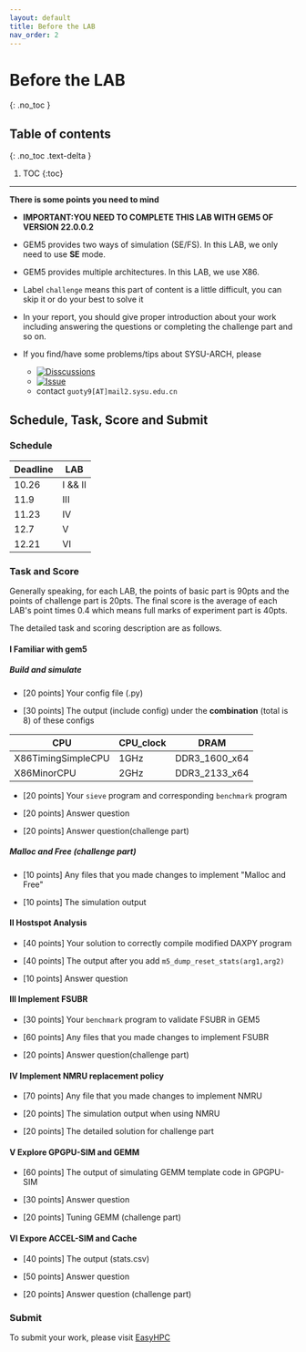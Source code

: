 ```yaml
---
layout: default
title: Before the LAB
nav_order: 2
---
```


# Before the LAB
{: .no_toc }

## Table of contents
{: .no_toc .text-delta }

1. TOC
{:toc}
---

**There is some points you need to mind**

- **IMPORTANT:YOU NEED TO COMPLETE THIS LAB WITH GEM5 OF VERSION 22.0.0.2**

- GEM5 provides two ways of simulation (SE/FS). In this LAB, we only need to use **SE** mode.

- GEM5 provides multiple architectures. In this LAB, we use X86.

- Label `challenge` means this part of content is a little difficult, you can skip it or do your best to solve it

- In your report, you should give proper introduction about your work including answering the questions or completing the challenge part and so on.

- If you find/have some problems/tips about SYSU-ARCH, please 
  - [![Disscussions](https://img.shields.io/github/discussions/arcsysu/SYSU-ARCH)](https://github.com/arcsysu/SYSU-ARCH/discussions)
  - [![Issue](https://img.shields.io/github/issues/arcsysu/SYSU-ARCH)](https://github.com/arcsysu/SYSU-ARCH/issues)
  - contact `guoty9[AT]mail2.sysu.edu.cn`

## Schedule, Task, Score and Submit

### Schedule

| Deadline | LAB     |
| -------- | ------- |
| 10.26    | I && II |
| 11.9     | III     |
| 11.23    | IV      |
| 12.7     | V       |
| 12.21    | VI      |

### Task and Score

Generally speaking, for each LAB, the points of basic part is 90pts and the points of challenge part is 20pts.
The final score is the average of each LAB's point times 0.4 which means full marks of experiment part is 40pts.  

The detailed task and scoring description are as follows.

#### I Familiar with gem5

##### Build and simulate 

- [20 points] Your config file (.py) 

- [30 points] The output (include config) under the **combination** (total is 8) of these configs

| CPU             | CPU_clock | DRAM          |
| --------------- | --------- | ------------- |
| X86TimingSimpleCPU | 1GHz      | DDR3_1600_x64 |
| X86MinorCPU        | 2GHz      | DDR3_2133_x64 |

- [20 points] Your `sieve` program and corresponding `benchmark` program

- [20 points] Answer question

- [20 points] Answer question(challenge part) 

##### Malloc and Free (challenge part)

- [10 points] Any files that you made changes to implement "Malloc and Free"

- [10 points] The simulation output

#### II Hostspot Analysis

- [40 points] Your solution to correctly compile modified DAXPY program

- [40 points] The output after you add `m5_dump_reset_stats(arg1,arg2)`

- [10 points] Answer question

#### III Implement FSUBR

- [30 points] Your `benchmark` program to validate FSUBR in GEM5

- [60 points] Any files that you made changes to implement FSUBR

- [20 points] Answer question(challenge part)

#### IV Implement NMRU replacement policy

- [70 points] Any file that you made changes to implement NMRU

- [20 points] The simulation output when using NMRU

- [20 points] The detailed solution for challenge part

#### V Explore GPGPU-SIM and GEMM

- [60 points] The output of simulating GEMM template code in GPGPU-SIM

- [30 points] Answer question 

- [20 points] Tuning GEMM (challenge part)

#### VI Expore ACCEL-SIM and Cache

- [40 points] The output (stats.csv)

- [50 points] Answer question

- [20 points] Answer question (challenge part)


### Submit

To submit your work, please visit [EasyHPC](https://easyhpc.net/course/157)